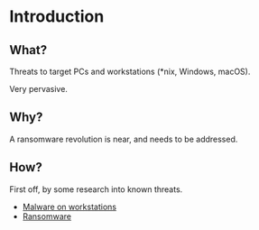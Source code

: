 # Introduction

## What?

Threats to target PCs and workstations (*nix, Windows, macOS).

Very pervasive.

## Why?

A ransomware revolution is near, and needs to be addressed. 

## How?

First off, by some research into known threats.

* [Malware on workstations](malware.md)
* [Ransomware](ransomware.md)
